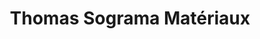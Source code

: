---
title: "Thomas Sograma Matériaux"
url: /lhorme/thomas-sograma-materiaux/
shop: à faire soi-même
---